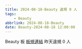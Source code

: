 ```yaml
---
title: 2024-08-18-Beauty 違規 0 人
tags:
    - Beauty
abbrlink: 2024-08-18-Beauty
date: Beauty-2024-08-18 12:00:00
---
```

Beauty 板 [板規連結](https://www.ptt.cc/bbs/Beauty/M.1630069980.A.84B.html)
昨天違規 0 人
